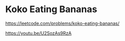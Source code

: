 # Koko Eating Bananas

https://leetcode.com/problems/koko-eating-bananas/

https://youtu.be/U2SozAs9RzA